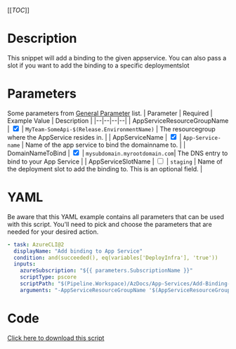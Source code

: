 [[_TOC_]]

# Description

This snippet will add a binding to the given appservice. You can also pass a slot if you want to add the binding to a specific deploymentslot

# Parameters

Some parameters from [General Parameter](/Azure/AzDocs-v1/Scripts) list.
| Parameter | Required | Example Value | Description |
|--|--|--|--|
| AppServiceResourceGroupName | <input type="checkbox" checked> | `MyTeam-SomeApi-$(Release.EnvironmentName)` | The resourcegroup where the AppService resides in. |
| AppServiceName | <input type="checkbox" checked> | `App-Service-name` | Name of the app service to bind the domainname to. |
| DomainNameToBind | <input type="checkbox" checked> | `mysubdomain.myrootdomain.com`| The DNS entry to bind to your App Service |
| AppServiceSlotName | <input type="checkbox"> | `staging` | Name of the deployment slot to add the binding to. This is an optional field. |

# YAML

Be aware that this YAML example contains all parameters that can be used with this script. You'll need to pick and choose the parameters that are needed for your desired action.

```yaml
- task: AzureCLI@2
  displayName: "Add binding to App Service"
  condition: and(succeeded(), eq(variables['DeployInfra'], 'true'))
  inputs:
    azureSubscription: "${{ parameters.SubscriptionName }}"
    scriptType: pscore
    scriptPath: "$(Pipeline.Workspace)/AzDocs/App-Services/Add-Binding-To-App-Service.ps1"
    arguments: "-AppServiceResourceGroupName '$(AppServiceResourceGroupName)' -AppServiceName '$(AppServiceName)' -DomainNameToBind '$(DomainNameToBind)' -AppServiceSlotName '$(AppServiceSlotName)'"
```

# Code

[Click here to download this script](../../../../../src/App-Services/Add-Binding-To-App-Service.ps1)
